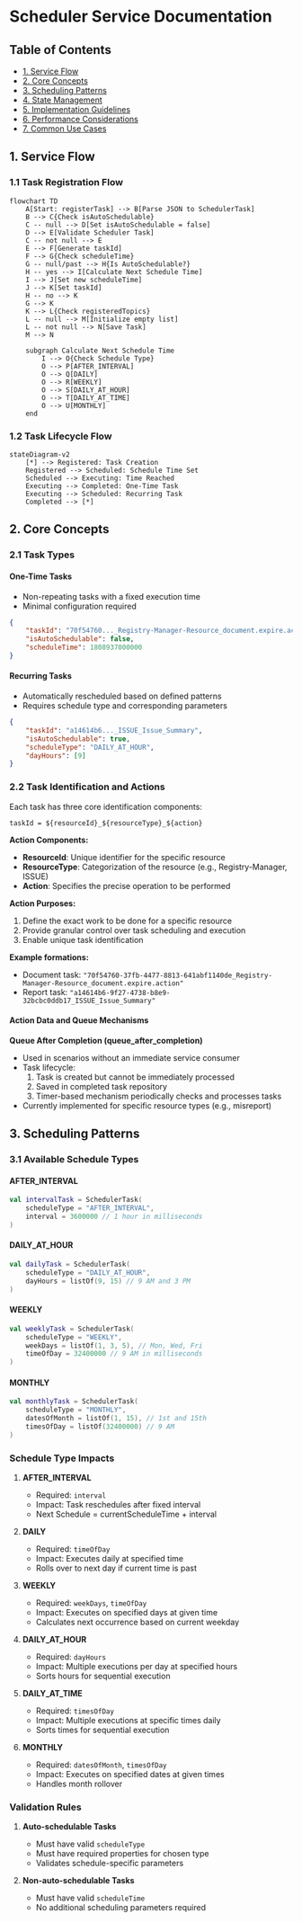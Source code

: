 # Scheduler Service Documentation

## Table of Contents
- [1. Service Flow](#1-service-flow)
- [2. Core Concepts](#2-core-concepts)
- [3. Scheduling Patterns](#3-scheduling-patterns)
- [4. State Management](#4-state-management)
- [5. Implementation Guidelines](#5-implementation-guidelines)
- [6. Performance Considerations](#6-performance-considerations)
- [7. Common Use Cases](#7-common-use-cases)

## 1. Service Flow

### 1.1 Task Registration Flow
```mermaid
flowchart TD
    A[Start: registerTask] --> B[Parse JSON to SchedulerTask]
    B --> C{Check isAutoSchedulable}
    C -- null --> D[Set isAutoSchedulable = false]
    D --> E[Validate Scheduler Task]
    C -- not null --> E
    E --> F[Generate taskId]
    F --> G{Check scheduleTime}
    G -- null/past --> H{Is AutoSchedulable?}
    H -- yes --> I[Calculate Next Schedule Time]
    I --> J[Set new scheduleTime]
    J --> K[Set taskId]
    H -- no --> K
    G --> K
    K --> L{Check registeredTopics}
    L -- null --> M[Initialize empty list]
    L -- not null --> N[Save Task]
    M --> N
    
    subgraph Calculate Next Schedule Time
        I --> O{Check Schedule Type}
        O --> P[AFTER_INTERVAL]
        O --> Q[DAILY]
        O --> R[WEEKLY]
        O --> S[DAILY_AT_HOUR]
        O --> T[DAILY_AT_TIME]
        O --> U[MONTHLY]
    end
```

### 1.2 Task Lifecycle Flow
```mermaid
stateDiagram-v2
    [*] --> Registered: Task Creation
    Registered --> Scheduled: Schedule Time Set
    Scheduled --> Executing: Time Reached
    Executing --> Completed: One-Time Task
    Executing --> Scheduled: Recurring Task
    Completed --> [*]
```

## 2. Core Concepts

### 2.1 Task Types

#### One-Time Tasks
- Non-repeating tasks with a fixed execution time
- Minimal configuration required
```json
{
    "taskId": "70f54760..._Registry-Manager-Resource_document.expire.action",
    "isAutoSchedulable": false,
    "scheduleTime": 1808937000000
}
```

#### Recurring Tasks
- Automatically rescheduled based on defined patterns
- Requires schedule type and corresponding parameters
```json
{
    "taskId": "a14614b6..._ISSUE_Issue_Summary",
    "isAutoSchedulable": true,
    "scheduleType": "DAILY_AT_HOUR",
    "dayHours": [9]
}
```

### 2.2 Task Identification and Actions
Each task has three core identification components:
```
taskId = ${resourceId}_${resourceType}_${action}
```
**Action Components:**
- **ResourceId**: Unique identifier for the specific resource
- **ResourceType**: Categorization of the resource (e.g., Registry-Manager, ISSUE)
- **Action**: Specifies the precise operation to be performed

**Action Purposes:**
1. Define the exact work to be done for a specific resource
2. Provide granular control over task scheduling and execution
3. Enable unique task identification

**Example formations:**
- Document task: `"70f54760-37fb-4477-8813-641abf1140de_Registry-Manager-Resource_document.expire.action"`
- Report task: `"a14614b6-9f27-4738-b8e9-32bcbc0ddb17_ISSUE_Issue_Summary"`

#### Action Data and Queue Mechanisms
**Queue After Completion (queue_after_completion)**
- Used in scenarios without an immediate service consumer
- Task lifecycle:
  1. Task is created but cannot be immediately processed
  2. Saved in completed task repository
  3. Timer-based mechanism periodically checks and processes tasks
- Currently implemented for specific resource types (e.g., misreport)

## 3. Scheduling Patterns

### 3.1 Available Schedule Types

#### AFTER_INTERVAL
```kotlin
val intervalTask = SchedulerTask(
    scheduleType = "AFTER_INTERVAL",
    interval = 3600000 // 1 hour in milliseconds
)
```

#### DAILY_AT_HOUR
```kotlin
val dailyTask = SchedulerTask(
    scheduleType = "DAILY_AT_HOUR",
    dayHours = listOf(9, 15) // 9 AM and 3 PM
)
```

#### WEEKLY
```kotlin
val weeklyTask = SchedulerTask(
    scheduleType = "WEEKLY",
    weekDays = listOf(1, 3, 5), // Mon, Wed, Fri
    timeOfDay = 32400000 // 9 AM in milliseconds
)
```

#### MONTHLY
```kotlin
val monthlyTask = SchedulerTask(
    scheduleType = "MONTHLY",
    datesOfMonth = listOf(1, 15), // 1st and 15th
    timesOfDay = listOf(32400000) // 9 AM
)
```

### Schedule Type Impacts

1. **AFTER_INTERVAL**
   - Required: `interval`
   - Impact: Task reschedules after fixed interval
   - Next Schedule = currentScheduleTime + interval

2. **DAILY**
   - Required: `timeOfDay`
   - Impact: Executes daily at specified time
   - Rolls over to next day if current time is past

3. **WEEKLY**
   - Required: `weekDays`, `timeOfDay`
   - Impact: Executes on specified days at given time
   - Calculates next occurrence based on current weekday

4. **DAILY_AT_HOUR**
   - Required: `dayHours`
   - Impact: Multiple executions per day at specified hours
   - Sorts hours for sequential execution

5. **DAILY_AT_TIME**
   - Required: `timesOfDay`
   - Impact: Multiple executions at specific times daily
   - Sorts times for sequential execution

6. **MONTHLY**
   - Required: `datesOfMonth`, `timesOfDay`
   - Impact: Executes on specified dates at given times
   - Handles month rollover

### Validation Rules

1. **Auto-schedulable Tasks**
   - Must have valid `scheduleType`
   - Must have required properties for chosen type
   - Validates schedule-specific parameters

2. **Non-auto-schedulable Tasks**
   - Must have valid `scheduleTime`
   - No additional scheduling parameters required
